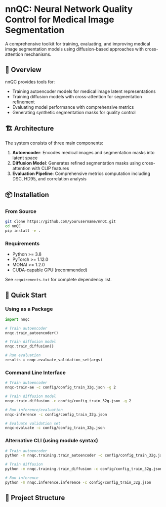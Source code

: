 # nnQC: Neural Network Quality Control for Medical Image Segmentation

A comprehensive toolkit for training, evaluating, and improving medical image segmentation models using diffusion-based approaches with cross-attention mechanisms.

## 🎯 Overview

nnQC provides tools for:
- Training autoencoder models for medical image latent representations
- Training diffusion models with cross-attention for segmentation refinement
- Evaluating model performance with comprehensive metrics
- Generating synthetic segmentation masks for quality control

## 🏗️ Architecture

The system consists of three main components:

1. **Autoencoder**: Encodes medical images and segmentation masks into latent space
2. **Diffusion Model**: Generates refined segmentation masks using cross-attention with CLIP features
3. **Evaluation Pipeline**: Comprehensive metrics computation including DSC, HD95, and correlation analysis

## 📦 Installation

### From Source

```bash
git clone https://github.com/yourusername/nnQC.git
cd nnQC
pip install -e .
```

### Requirements

- Python >= 3.8
- PyTorch >= 1.12.0
- MONAI >= 1.2.0
- CUDA-capable GPU (recommended)

See `requirements.txt` for complete dependency list.

## 🚀 Quick Start

### Using as a Package

```python
import nnqc

# Train autoencoder
nnqc.train_autoencoder()

# Train diffusion model  
nnqc.train_diffusion()

# Run evaluation
results = nnqc.evaluate_validation_set(args)
```

### Command Line Interface

```bash
# Train autoencoder
nnqc-train-ae -c config/config_train_32g.json -g 2

# Train diffusion model
nnqc-train-diffusion -c config/config_train_32g.json -g 2

# Run inference/evaluation
nnqc-inference -c config/config_train_32g.json

# Evaluate validation set
nnqc-evaluate -c config/config_train_32g.json
```

### Alternative CLI (using module syntax)

```bash
# Train autoencoder
python -m nnqc.training.train_autoencoder -c config/config_train_32g.json

# Train diffusion  
python -m nnqc.training.train_diffusion -c config/config_train_32g.json

# Run inference
python -m nnqc.inference.inference -c config/config_train_32g.json
```

## 📁 Project Structure 